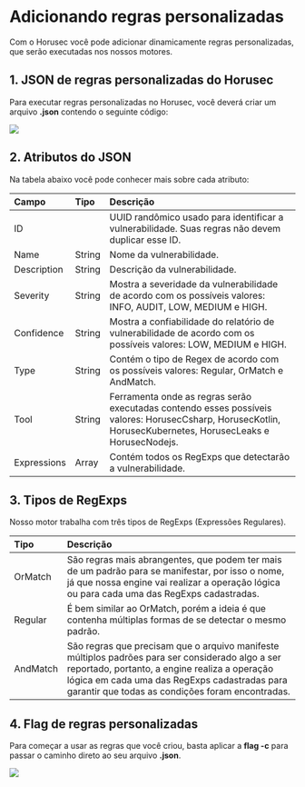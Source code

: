 # Adicionando regras personalizadas

Com o Horusec você pode adicionar dinamicamente regras personalizadas, que serão executadas nos nossos motores.

## **1. JSON de regras personalizadas do Horusec**

Para executar regras personalizadas no Horusec, você deverá criar um arquivo **.json** contendo o seguinte código:

![](https://lh4.googleusercontent.com/gnGcT4IOd4vfEtSUrWcxfDhaCWk4qxGiF32H82gqhmv3fHLTdW2MvQWIpTSqN-Py5iXEnWKIFy05rhbGyQ_yr5hv1uSxygc80aS3d1rVIyAoCGvz6TBELFozLpVa2lcE97_lNlKY)

## **2. Atributos do JSON** 

Na tabela abaixo você pode conhecer mais sobre cada atributo:

| **Campo** | Tipo | **Descrição** |
| :--- | :--- | :--- |
| ID |  | UUID randômico usado para identificar a vulnerabilidade. Suas regras não devem duplicar esse ID.  |
| Name | String | Nome da vulnerabilidade. |
| Description | String | Descrição da vulnerabilidade. |
| Severity | String | Mostra a severidade da vulnerabilidade de acordo com os possíveis valores: INFO, AUDIT, LOW, MEDIUM e HIGH.  |
| Confidence | String | Mostra a confiabilidade do relatório de vulnerabilidade de acordo com os possíveis valores: LOW, MEDIUM e HIGH.  |
| Type | String | Contém o tipo de Regex de acordo com os possíveis valores: Regular, OrMatch e AndMatch. |
| Tool | String | Ferramenta onde as regras serão executadas contendo esses possíveis valores: HorusecCsharp, HorusecKotlin, HorusecKubernetes, HorusecLeaks e HorusecNodejs. |
| Expressions | Array | Contém todos os RegExps que detectarão a vulnerabilidade.    |

## **3. Tipos de RegExps**

Nosso motor trabalha com três tipos de RegExps \(Expressões Regulares\). 

| **Tipo** | **Descrição** |
| :--- | :--- |
| OrMatch | São regras mais abrangentes, que podem ter mais de um padrão para se manifestar, por isso o nome, já que nossa engine vai realizar a operação lógica ou para cada uma das RegExps cadastradas. |
| Regular | É bem similar ao OrMatch, porém a ideia é que contenha múltiplas formas de se detectar o mesmo padrão. |
| AndMatch | São regras que precisam que o arquivo manifeste múltiplos padrões para ser considerado algo a ser reportado, portanto, a engine realiza a operação lógica em cada uma das RegExps cadastradas para garantir que todas as condições foram encontradas. |

## **4. Flag de regras personalizadas**

Para começar a usar as regras que você criou, basta aplicar a **flag -c** para passar o caminho direto ao seu arquivo **.json**. 

![](https://lh6.googleusercontent.com/1JYtHKUmYY8n4tpRzPjXgC8r6tRA24qpD0xU9fMJMAYj8xvPvjhcTVVww6MArhpA9iLVJC0ojbetqJyN1VMlLPhRCDKb_Ryqe8wJBj1XcvU29V-eDJjBgYKeWY6DGzcSarGm9Fc-)

